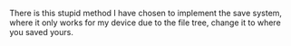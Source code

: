 There is this stupid method I have chosen to implement the save system, where it only works for my device due to the file tree, change it to where you saved yours.

